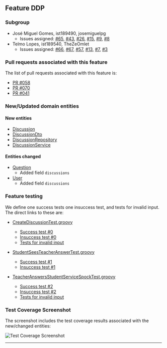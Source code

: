 ## Feature DDP

### Subgroup
 - José Miguel Gomes, ist189490, josemiguelpg
   + Issues assigned: [#65](https://github.com/tecnico-softeng/es20al_14-project/issues/65), [#43](https://github.com/tecnico-softeng/es20al_14-project/issues/43), [#26](https://github.com/tecnico-softeng/es20al_14-project/issues/26), [#15](https://github.com/tecnico-softeng/es20al_14-project/issues/15), [#9](https://github.com/tecnico-softeng/es20al_14-project/issues/9), [#8](https://github.com/tecnico-softeng/es20al_14-project/issues/8)
 - Telmo Lopes, ist189540, TheZeOmlet
   + Issues assigned: [#66](https://github.com/tecnico-softeng/es20al_14-project/issues/66), [#67](https://github.com/tecnico-softeng/es20al_14-project/issues/67), [#57](https://github.com/tecnico-softeng/es20al_14-project/issues/57), [#13](https://github.com/tecnico-softeng/es20al_14-project/issues/13), [#7](https://github.com/tecnico-softeng/es20al_14-project/issues/7), [#3](https://github.com/tecnico-softeng/es20al_14-project/issues/3)
 
### Pull requests associated with this feature

The list of pull requests associated with this feature is:

 - [PR #058](https://github.com/tecnico-softeng/es20al_14-project/pull/58)
 - [PR #070](https://github.com/tecnico-softeng/es20al_14-project/pull/70)
 - [PR #041](https://github.com/tecnico-softeng/es20al_14-project/pull/41)


### New/Updated domain entities

#### New entities
 - [Discussion](https://github.com/tecnico-softeng/es20al_14-project/blob/DdP/backend/src/main/java/pt/ulisboa/tecnico/socialsoftware/tutor/discussion/domain/Discussion.java)
 - [DiscussionDto](https://github.com/tecnico-softeng/es20al_14-project/blob/DdP/backend/src/main/java/pt/ulisboa/tecnico/socialsoftware/tutor/discussion/dto/DiscussionDto.java)
 - [DiscussionRepository](https://github.com/tecnico-softeng/es20al_14-project/blob/DdP/backend/src/main/java/pt/ulisboa/tecnico/socialsoftware/tutor/discussion/repository/DiscussionRepository.java)
 - [DiscussionService](https://github.com/tecnico-softeng/es20al_14-project/blob/DdP/backend/src/main/java/pt/ulisboa/tecnico/socialsoftware/tutor/discussion/DiscussionService.java)

#### Entities changed
 - [Question](https://github.com/tecnico-softeng/es20al_14-project/blob/1d5258fdf95f2688ddec20b2d42a6005f663c31f/backend/src/main/java/pt/ulisboa/tecnico/socialsoftware/tutor/question/domain/Question.java)
   + Added field `discussions`
 - [User](https://github.com/tecnico-softeng/es20al_14-project/blob/1d5258fdf95f2688ddec20b2d42a6005f663c31f/backend/src/main/java/pt/ulisboa/tecnico/socialsoftware/tutor/user/User.java)
   + Added field `discussions`
 
### Feature testing

We define one success tests one insuccess test, and tests for invalid input. The direct links to these are:

 - [CreateDiscussionTest.groovy](https://github.com/tecnico-softeng/es20al_14-project/blob/1d5258fdf95f2688ddec20b2d42a6005f663c31f/backend/src/test/groovy/pt/ulisboa/tecnico/socialsoftware/tutor/discussion/service/CreateDiscussionTest.groovy)
    + [Success test #0](https://github.com/tecnico-softeng/es20al_14-project/blob/1d5258fdf95f2688ddec20b2d42a6005f663c31f/backend/src/test/groovy/pt/ulisboa/tecnico/socialsoftware/tutor/discussion/service/CreateDiscussionTest.groovy#L106)
    + [Insuccess test #0](https://github.com/tecnico-softeng/es20al_14-project/blob/1d5258fdf95f2688ddec20b2d42a6005f663c31f/backend/src/test/groovy/pt/ulisboa/tecnico/socialsoftware/tutor/discussion/service/CreateDiscussionTest.groovy#L136)
    + [Tests for invalid input](https://github.com/tecnico-softeng/es20al_14-project/blob/1d5258fdf95f2688ddec20b2d42a6005f663c31f/backend/src/test/groovy/pt/ulisboa/tecnico/socialsoftware/tutor/discussion/service/CreateDiscussionTest.groovy#L215)
     
 - [StudentSeesTeacherAnswerTest.groovy](https://github.com/tecnico-softeng/es20al_14-project/blob/1d5258fdf95f2688ddec20b2d42a6005f663c31f/backend/src/test/groovy/pt/ulisboa/tecnico/socialsoftware/tutor/discussion/service/StudentSeesTeacherAnswerTest.groovy)
    + [Success test #1](https://github.com/tecnico-softeng/es20al_14-project/blob/1d5258fdf95f2688ddec20b2d42a6005f663c31f/backend/src/test/groovy/pt/ulisboa/tecnico/socialsoftware/tutor/discussion/service/StudentSeesTeacherAnswerTest.groovy#L113)
    + [Insuccess test #1](https://github.com/tecnico-softeng/es20al_14-project/blob/1d5258fdf95f2688ddec20b2d42a6005f663c31f/backend/src/test/groovy/pt/ulisboa/tecnico/socialsoftware/tutor/discussion/service/StudentSeesTeacherAnswerTest.groovy#L157)
    
 - [TeacherAnswersStudentServiceSpockTest.groovy](https://github.com/tecnico-softeng/es20al_14-project/blob/1d5258fdf95f2688ddec20b2d42a6005f663c31f/backend/src/test/groovy/pt/ulisboa/tecnico/socialsoftware/tutor/discussion/service/TeacherAnswersStudentServiceSpockTest.groovy)
    + [Success test #2](https://github.com/tecnico-softeng/es20al_14-project/blob/1d5258fdf95f2688ddec20b2d42a6005f663c31f/backend/src/test/groovy/pt/ulisboa/tecnico/socialsoftware/tutor/discussion/service/TeacherAnswersStudentServiceSpockTest.groovy#L118)
    + [Insuccess test #2](https://github.com/tecnico-softeng/es20al_14-project/blob/1d5258fdf95f2688ddec20b2d42a6005f663c31f/backend/src/test/groovy/pt/ulisboa/tecnico/socialsoftware/tutor/discussion/service/TeacherAnswersStudentServiceSpockTest.groovy#L141)
    + [Tests for invalid input](https://github.com/tecnico-softeng/es20al_14-project/blob/1d5258fdf95f2688ddec20b2d42a6005f663c31f/backend/src/test/groovy/pt/ulisboa/tecnico/socialsoftware/tutor/discussion/service/TeacherAnswersStudentServiceSpockTest.groovy#L212)


### Test Coverage Screenshot

The screenshot includes the test coverage results associated with the new/changed entities:

![Test Coverage Screenshot](http://web.tecnico.ulisboa.pt/~ist189540/ES/coverage.png)

---
